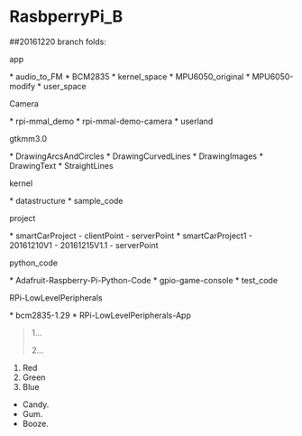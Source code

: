 # RasbperryPi_B
##20161220 branch folds:
<p>app</p>
*     audio_to_FM
*     BCM2835
*     kernel_space
*     MPU6050_original
*     MPU6050-modify
*     user_space

<p>Camera</p>
*     rpi-mmal_demo
*     rpi-mmal-demo-camera
*     userland

<p>gtkmm3.0</p>
*     DrawingArcsAndCircles
*     DrawingCurvedLines
*     DrawingImages
*     DrawingText
*     StraightLines

<p>kernel</p>
*     datastructure
*     sample_code

<p>project</p>
*     smartCarProject
-       clientPoint
-       serverPoint
*     smartCarProject1
-       20161210V1
-       20161215V1.1
-       serverPoint

<p>python_code</p>
*     Adafruit-Raspberry-Pi-Python-Code
*     gpio-game-console
*     test_code

<p>RPi-LowLevelPeripherals</p>
*     bcm2835-1.29
*     RPi-LowLevelPeripherals-App

<blockquote>
<p>1...</p>
<p>2...</p>
</blockquote>

<ol>
<li>Red</li>
<li>Green</li>
<li>Blue</li>
</ol>
<ul>
<li>Candy.</li>
<li>Gum.</li>
<li>Booze.</li>
</ul>
